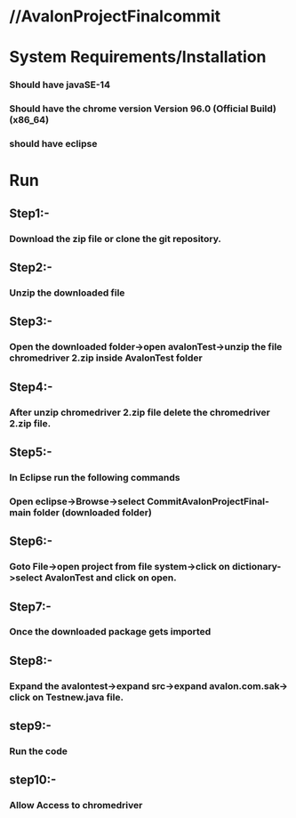 # //AvalonProjectFinalcommit



# System Requirements/Installation
### Should have javaSE-14
### Should have the chrome version Version 96.0 (Official Build) (x86_64)
### should have eclipse

# Run

## Step1:-
### Download the zip file or clone the git repository.

## Step2:-
### Unzip the downloaded file

## Step3:-
### Open the downloaded folder->open avalonTest->unzip the file chromedriver 2.zip inside AvalonTest folder

## Step4:-
### After unzip chromedriver 2.zip file delete the chromedriver 2.zip file.

## Step5:-
### In Eclipse run the following commands
### Open eclipse->Browse->select CommitAvalonProjectFinal-main folder (downloaded folder) 

## Step6:-
### Goto File->open project from file system->click on dictionary->select AvalonTest and click on open.

## Step7:-
### Once the downloaded package gets imported 

## Step8:-
### Expand the avalontest->expand src->expand avalon.com.sak-> click on Testnew.java file.

 ## step9:-
### Run the code 
 
## step10:-
### Allow Access to chromedriver 


